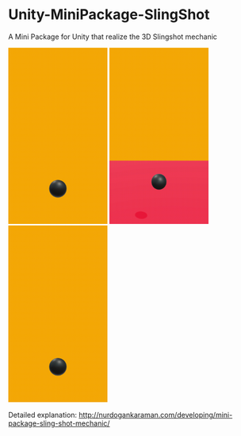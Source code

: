 # Unity-MiniPackage-SlingShot
A Mini Package for Unity that realize the 3D Slingshot mechanic

<img src="./Package-SlingShot/Recordings/movie_005.gif" width="200">  <img src="./Package-SlingShot/Recordings/movie_003.gif" width="200">  <img src="./Package-SlingShot/Recordings/movie_006.gif" width="200">


Detailed explanation:
http://nurdogankaraman.com/developing/mini-package-sling-shot-mechanic/
